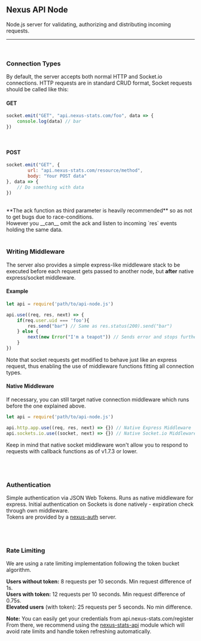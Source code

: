 ## Nexus API Node
Node.js server for validating, authorizing and distributing incoming requests.
- - - -
<br>

### Connection Types
By default, the server accepts both normal HTTP and Socket.io connections. HTTP requests are in standard CRUD format, Socket requests should be called like this: <br>

#### GET
```javascript
socket.emit("GET", "api.nexus-stats.com/foo", data => {
    console.log(data) // bar
})
```
<br>

#### POST
```javascript
socket.emit("GET", {
        url: "api.nexus-stats.com/resource/method",
        body: "Your POST data"
}, data => {
    // Do something with data
})
```
<br>
**The ack function as third parameter is heavily recommended** so as not to get bugs due to race-conditions.<br>
However you __can__ omit the ack and listen to incoming `res` events holding the same data.

<br>
<br>

### Writing Middleware
The server also provides a simple express-like middleware stack to be executed before each request gets passed to another node, but **after** native express/socket middleware.<br>

#### Example
```javascript
let api = require('path/to/api-node.js')

api.use((req, res, next) => {
    if(req.user.uid === 'foo'){
        res.send("bar") // Same as res.status(200).send("bar")
    } else {
        next(new Error("I'm a teapot")) // Sends error and stops further actions
    }
})
```
Note that socket requests get modified to behave just like an express request, thus enabling the use of middleware functions fitting all connection types.

#### Native Middleware
If necessary, you can still target native connection middleware which runs before the one explained above.
```javascript
let api = require('path/to/api-node.js')

api.http.app.use((req, res, next) => {}) // Native Express Middleware
api.sockets.io.use((socket, next) => {}) // Native Socket.io Middleware
```
Keep in mind that native socket middleware won't allow you to respond to requests with callback functions as of v1.7.3 or lower.

<br>
<br>

### Authentication
Simple authentication via JSON Web Tokens. Runs as native middleware for express. Initial authentication on Sockets is done natively - expiration check through own middleware.<br>
Tokens are provided by a [nexus-auth](https://github.com/kaptard/nexus-auth) server.

<br>
<br>

### Rate Limiting
We are using a rate limiting implementation following the token bucket algorithm.<br>

**Users without token:** 8 requests per 10 seconds. Min request difference of 1s.<br>
**Users with token:** 12 requests per 10 seconds. Min request difference of 0.75s.<br>
**Elevated users** (with token): 25 requests per 5 seconds. No min difference.
<br>

**Note:** You can easily get your credentials from api.nexus-stats.com/register<br>
From there, we recommend using the [nexus-stats-api](https://github.com/kaptard/nexus-stats-api) module which will avoid rate limits and handle token refreshing automatically.
